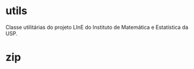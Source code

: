 utils
=====

Classe utilitárias do projeto LInE do Instituto de Matemática e Estatística da USP.

zip
=====
